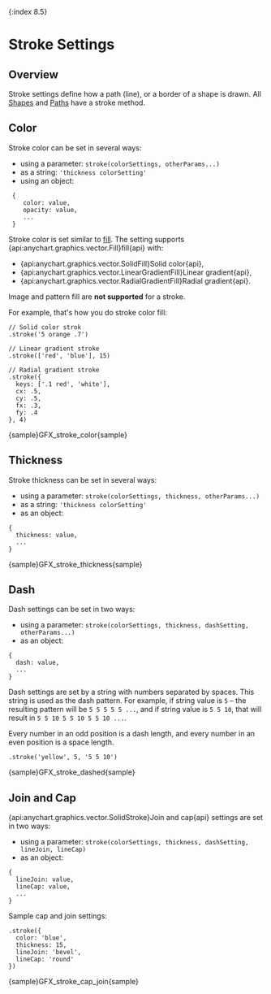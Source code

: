 {:index 8.5}

# Stroke Settings

## Overview

Stroke settings define how a path (line), or a border of a shape is drawn. All [Shapes](Shapes) and [Paths](Paths) have a stroke method.

## Color

Stroke color can be set in several ways:

* using a parameter:  `stroke(colorSettings, otherParams...)`
* as a string: `'thickness colorSetting'`
* using an object:

```
 {
    color: value,
    opacity: value,
    ...
 }
```

Stroke color is set similar to [fill](Fill_Settings). The setting supports {api:anychart.graphics.vector.Fill}fill{api} with:

* {api:anychart.graphics.vector.SolidFill}Solid color{api},
* {api:anychart.graphics.vector.LinearGradientFill}Linear gradient{api},
* {api:anychart.graphics.vector.RadialGradientFill}Radial gradient{api}.

Image and pattern fill are **not supported** for a stroke.

For example, that's how you do stroke color fill:

```
// Solid color strok
.stroke('5 orange .7')

// Linear gradient stroke
.stroke(['red', 'blue'], 15)

// Radial gradient stroke
.stroke({
  keys: ['.1 red', 'white'],
  cx: .5,
  cy: .5,
  fx: .3,
  fy: .4
}, 4)
```

{sample}GFX\_stroke_color{sample}

## Thickness

Stroke thickness can be set in several ways:

* using a parameter:  `stroke(colorSettings, thickness, otherParams...)`
* as a string:  `'thickness colorSetting'`
* as an object:
```
{
  thickness: value,
  ...
}
```

{sample}GFX\_stroke_thickness{sample}

## Dash

Dash settings can be set in two ways:

* using a parameter: `stroke(colorSettings, thickness, dashSetting, otherParams...)`
* as an object:
```
{
  dash: value,
  ...
}
```

Dash settings are set by a string with numbers separated by spaces. This string is used as the dash pattern. For example, if string value is `5` – the resulting pattern will be `5 5 5 5 5 ...`, and if string value is  `5 5 10`, that will result in `5 5 10 5 5 10 5 5 10 ...`.
 
Every number in an odd position is a dash length, and every number in an even position is a space length.

```
.stroke('yellow', 5, '5 5 10')
```

{sample}GFX\_stroke_dashed{sample}

## Join and Cap

{api:anychart.graphics.vector.SolidStroke}Join and cap{api} settings are set in two ways:
* using a parameter: `stroke(colorSettings, thickness, dashSetting, lineJoin, lineCap)`
* as an object:
```
{
  lineJoin: value,
  lineCap: value,
  ...
}
```

Sample cap and join settings:

```
.stroke({
  color: 'blue',
  thickness: 15,
  lineJoin: 'bevel',
  lineCap: 'round'
})
```

{sample}GFX\_stroke\_cap\_join{sample}

